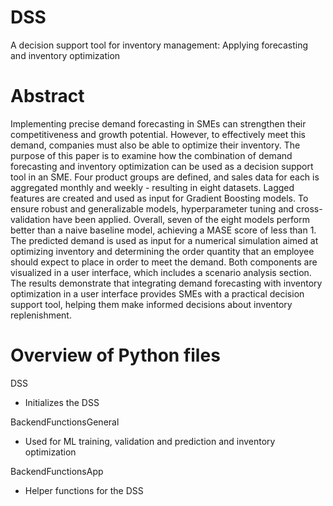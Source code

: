# DSS
A decision support tool for inventory management: Applying forecasting and inventory optimization

# Abstract
Implementing precise demand forecasting in SMEs can strengthen their competitiveness and growth potential. However, to effectively meet this demand, companies must also be able to optimize their inventory. The purpose of this paper is to examine how the combination of demand forecasting and inventory optimization can be used as a decision support tool in an SME. Four product groups are defined, and sales data for each is aggregated monthly and weekly - resulting in eight datasets. Lagged features are created and used as input for Gradient Boosting models. To ensure robust and generalizable models, hyperparameter tuning and cross-validation have been applied. Overall, seven of the eight models perform better than a naive baseline model, achieving a MASE score of less than 1. The predicted demand is used as input for a numerical simulation aimed at optimizing inventory and determining the order quantity that an employee should expect to place in order to meet the demand. Both components are visualized in a user interface, which includes a scenario analysis section. The results demonstrate that integrating demand forecasting with inventory optimization in a user interface provides SMEs with a practical decision support tool, helping them make informed decisions about inventory replenishment.

# Overview of Python files
DSS
- Initializes the DSS

BackendFunctionsGeneral
- Used for ML training, validation and prediction and inventory optimization

BackendFunctionsApp
- Helper functions for the DSS
